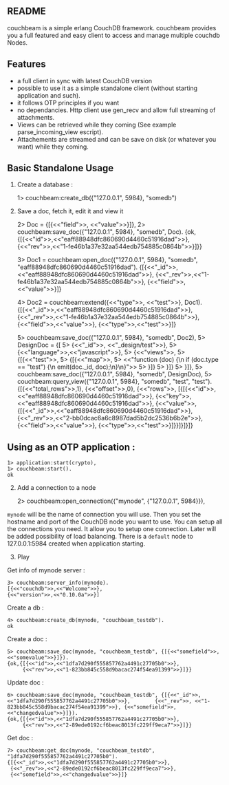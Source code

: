 ## README

couchbeam is a simple erlang CouchDB framework. couchbeam provides you a full featured and easy client to access and manage multiple couchdb Nodes.

## Features

* a full client in sync with latest CouchDB version
* possible to use it as a simple standalone client (without starting application and such).
* it follows OTP principles if you want
* no dependancies. Http client use gen_recv and allow full streaming of attachments.
* Views can be retrieved while they coming (See example parse_incoming_view escript).
* Attachements are streamed and can be save on disk (or whatever you want) while they coming.


## Basic Standalone Usage 

1) Create a database :

    1> couchbeam:create_db({"127.0.0.1", 5984}, "somedb")

2) Save a doc, fetch it, edit it and view it

    2> Doc = {[{<<"field">>, <<"value">>}]},
    2> couchbeam:save_doc({"127.0.0.1", 5984}, "somedb", Doc).
    {ok,{[{<<"id">>,<<"eaff88948dfc860690d4460c51916dad">>},
          {<<"rev">>,<<"1-fe46b1a37e32aa544edb754885c0864b">>}]}}
          
    3> Doc1 = couchbeam:open_doc({"127.0.0.1", 5984}, "somedb", "eaff88948dfc860690d4460c51916dad").
    {[{<<"_id">>,<<"eaff88948dfc860690d4460c51916dad">>},
      {<<"_rev">>,<<"1-fe46b1a37e32aa544edb754885c0864b">>},
      {<<"field">>,<<"value">>}]}
      
    4> Doc2 = couchbeam:extend({<<"type">>, <<"test">>}, Doc1).
    {[{<<"_id">>,<<"eaff88948dfc860690d4460c51916dad">>},
      {<<"_rev">>,<<"1-fe46b1a37e32aa544edb754885c0864b">>},
      {<<"field">>,<<"value">>},
      {<<"type">>,<<"test">>}]}
      
    5> couchbeam:save_doc({"127.0.0.1", 5984}, "somedb", Doc2),
    5> DesignDoc = {[
    5>         {<<"_id">>, <<"_design/test">>},
    5>         {<<"language">>,<<"javascript">>},
    5>         {<<"views">>,
    5>             {[{<<"test">>,
    5>                 {[{<<"map">>,
    5>                     <<"function (doc) {\n if (doc.type == \"test\") {\n emit(doc._id, doc);\n}\n}">>
    5>                 }]}
    5>             }]}
    5>         }]},
    5> couchbeam:save_doc({"127.0.0.1", 5984}, "somedb", DesignDoc),
    5> couchbeam:query_view({"127.0.0.1", 5984}, "somedb", "test", "test").
    {[{<<"total_rows">>,1},
      {<<"offset">>,0},
      {<<"rows">>,
       [{[{<<"id">>,<<"eaff88948dfc860690d4460c51916dad">>},
          {<<"key">>,<<"eaff88948dfc860690d4460c51916dad">>},
          {<<"value">>,
           {[{<<"_id">>,<<"eaff88948dfc860690d4460c51916dad">>},
             {<<"_rev">>,<<"2-bb0dcac6a6c8987dad5b2dc2536b6b2e">>},
             {<<"field">>,<<"value">>},
             {<<"type">>,<<"test">>}]}}]}]}]}
             
## Using as an OTP application :        

	1> application:start(crypto),
	1> couchbeam:start().
	ok
	
2) Add a connection to a node
 
	2> couchbeam:open_connection({"mynode", {"127.0.0.1", 5984}}),

`mynode` will be the name of connection you will use. Then you set the hostname and port of the CouchDB node you want to use. You can setup all the connections you need. It allow you to setup one connection. Later will be added possibility of load balancing. There is a `default` node to 127.0.0.1:5984 created when application starting. 

3) Play 

Get info of mynode server :

	3> couchbeam:server_info(mynode).
	[{<<"couchdb">>,<<"Welcome">>},
 	{<<"version">>,<<"0.10.0a">>}]	

Create a db :

	4> couchbeam:create_db(mynode, "couchbeam_testdb").
	ok
	
Create a doc :

	5> couchbeam:save_doc(mynode, "couchbeam_testdb", {[{<<"somefield">>, <<"somevalue">>}]}).
	{ok,{[{<<"id">>,<<"1dfa7d290f555857762a4491c27705b0">>},
	     {<<"rev">>,<<"1-823bb845c558d9bacac274f54ea91399">>}]}}
	
Update doc :

	6> couchbeam:save_doc(mynode, "couchbeam_testdb", {[{<<"_id">>, <<"1dfa7d290f555857762a4491c27705b0">>}, 		{<<"_rev">>, <<"1-823bb845c558d9bacac274f54ea91399">>}, {<<"somefield">>, <<"changedvalue">>}]}).
	{ok,{[{<<"id">>,<<"1dfa7d290f555857762a4491c27705b0">>},
	     {<<"rev">>,<<"2-89ede0192cf6beac8013fc229ff9eca7">>}]}}
	
Get doc :
	
	7> couchbeam:get_doc(mynode, "couchbeam_testdb", "1dfa7d290f555857762a4491c27705b0").
	{[{<<"_id">>,<<"1dfa7d290f555857762a4491c27705b0">>},
	 {<<"_rev">>,<<"2-89ede0192cf6beac8013fc229ff9eca7">>},
	 {<<"somefield">>,<<"changedvalue">>}]}
	

